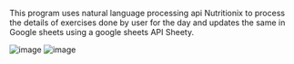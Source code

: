 This program uses natural language processing api Nutritionix to process the details of exercises done by user for the day and updates the same in Google sheets using a google sheets API Sheety.

![image](https://user-images.githubusercontent.com/25523043/127598504-e008bc3a-de3d-404a-a101-38b109f64235.png)
![image](https://user-images.githubusercontent.com/25523043/127598561-12267ec5-4527-466d-87e4-ac4712f6c430.png)

